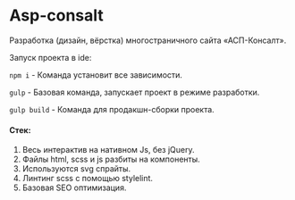# Asp-consalt

Разработка (дизайн, вёрстка) многостраничного сайта «АСП-Консалт».

Запуск проекта в ide:

`npm i` - Команда установит все зависимости.

`gulp` - Базовая команда, запускает проект в режиме разработки.

`gulp build` - Команда для продакшн-сборки проекта.

#### Стек:

1. Весь интерактив на нативном Js, без jQuery.
2. Файлы html, scss и js разбиты на компоненты.
3. Используются svg спрайты.
4. Линтинг scss с помощью stylelint.
5. Базовая SEO оптимизация.

